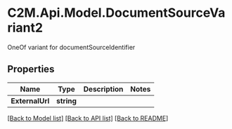 # C2M.Api.Model.DocumentSourceVariant2
OneOf variant for documentSourceIdentifier

## Properties

Name | Type | Description | Notes
------------ | ------------- | ------------- | -------------
**ExternalUrl** | **string** |  | 

[[Back to Model list]](../../README.md#documentation-for-models) [[Back to API list]](../../README.md#documentation-for-api-endpoints) [[Back to README]](../../README.md)

